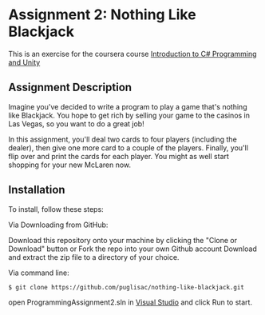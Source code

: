 # Assignment 2: Nothing Like Blackjack

This is an exercise for the coursera course [Introduction to C# Programming and Unity](https://www.coursera.org/learn/introduction-programming-unity)

## Assignment Description

Imagine you've decided to write a program to play a game that's nothing like Blackjack. You hope to get rich by selling your game to the casinos in Las Vegas, so you want to do a great job!

In this assignment, you'll deal two cards to four players (including the dealer), then give one more card to a couple of the players. Finally, you'll flip over and print the cards for each player. You might as well start shopping for your new McLaren now.

## Installation
To install, follow these steps:

Via Downloading from GitHub:

Download this repository onto your machine by clicking the "Clone or Download" button or Fork the repo into your own Github account
Download and extract the zip file to a directory of your choice.  

Via command line:

`$ git clone https://github.com/puglisac/nothing-like-blackjack.git`  

open ProgrammingAssignment2.sln in [Visual Studio](https://visualstudio.microsoft.com/) and click Run to start.
